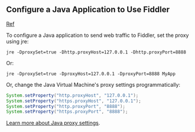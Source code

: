 ## Configure a Java Application to Use Fiddler

[Ref](https://docs.telerik.com/fiddler/Configure-Fiddler/Tasks/ConfigureJavaApp)

To configure a Java application to send web traffic to Fiddler, set the proxy using jre:

	jre -DproxySet=true -Dhttp.proxyHost=127.0.0.1 -Dhttp.proxyPort=8888

Or:

	jre -DproxySet=true -DproxyHost=127.0.0.1 -DproxyPort=8888 MyApp

Or, change the Java Virtual Machine's proxy settings programmatically:

```java
System.setProperty("http.proxyHost", "127.0.0.1");
System.setProperty("https.proxyHost", "127.0.0.1");
System.setProperty("http.proxyPort", "8888");
System.setProperty("https.proxyPort", "8888");
```

[Learn more about Java proxy settings](http://java.sun.com/j2se/1.5.0/docs/guide/net/proxies.html).